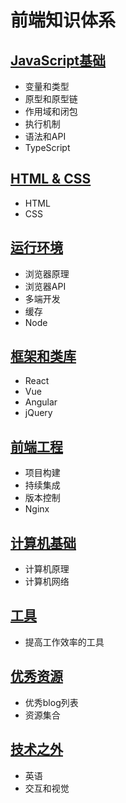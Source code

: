 # 前端知识体系

## [JavaScript基础](JavaScript基础.md)
- 变量和类型
- 原型和原型链
- 作用域和闭包
- 执行机制
- 语法和API
- TypeScript

## [HTML & CSS](HTML&CSS.md)
- HTML
- CSS

## [运行环境](运行环境.md)
- 浏览器原理
- 浏览器API
- 多端开发
- 缓存
- Node

## [框架和类库](框架和类库.md)
- React
- Vue
- Angular
- jQuery

## [前端工程](前端工程.md)
- 项目构建
- 持续集成
- 版本控制
- Nginx

## [计算机基础](计算机基础.md)
- 计算机原理
- 计算机网络

## [工具](工具.md)
- 提高工作效率的工具

## [优秀资源](优秀资源.md)
- 优秀blog列表
- 资源集合

## [技术之外](技术之外.md)
- 英语
- 交互和视觉

